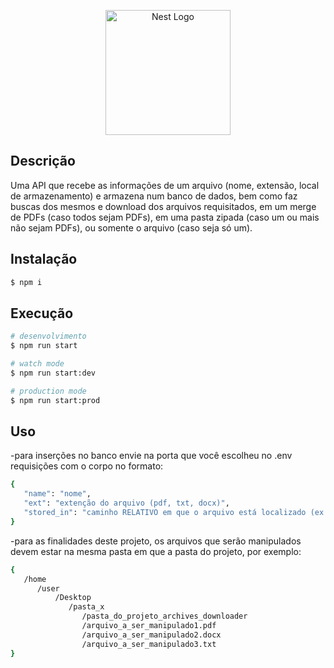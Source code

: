 <p align="center">
  <a href="http://nestjs.com/" target="blank"><img src="https://nestjs.com/img/logo-small.svg" width="200" alt="Nest Logo" /></a>
</p>

[circleci-image]: https://img.shields.io/circleci/build/github/nestjs/nest/master?token=abc123def456
[circleci-url]: https://circleci.com/gh/nestjs/nest

## Descrição

Uma API que recebe as informações de um arquivo (nome, extensão, local de armazenamento) e armazena num banco de dados, bem como faz buscas dos mesmos e download dos arquivos requisitados, em um merge de PDFs (caso todos sejam PDFs), em uma pasta zipada (caso um ou mais não sejam PDFs), ou somente o arquivo (caso seja só um).

## Instalação

```bash
$ npm i
```

## Execução

```bash
# desenvolvimento
$ npm run start

# watch mode
$ npm run start:dev

# production mode
$ npm run start:prod
```

## Uso

-para inserções no banco envie na porta que você escolheu no .env requisições com o corpo no formato:

```bash
{
   "name": "nome",
   "ext": "extenção do arquivo (pdf, txt, docx)",
   "stored_in": "caminho RELATIVO em que o arquivo está localizado (ex: ../../pasta_x/pasta_y)"
}
```

-para as finalidades deste projeto, os arquivos que serão manipulados devem estar na mesma pasta em que a pasta do projeto, por exemplo:

```bash
{
   /home
      /user
          /Desktop
             /pasta_x
                /pasta_do_projeto_archives_downloader
                /arquivo_a_ser_manipulado1.pdf
                /arquivo_a_ser_manipulado2.docx
                /arquivo_a_ser_manipulado3.txt
}
```
